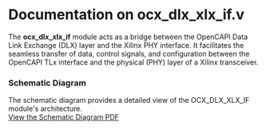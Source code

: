 # Documentation on ocx_dlx_xlx_if.v
The **ocx_dlx_xlx_if** module acts as a bridge between the OpenCAPI Data Link Exchange (DLX) layer and the Xilinx PHY interface. It facilitates the seamless transfer of data, control signals, and configuration between the OpenCAPI TLx interface and the physical (PHY) layer of a Xilinx transceiver.
### Schematic Diagram

The schematic diagram provides a detailed view of the OCX_DLX_XLX_IF module's architecture.  
[View the Schematic Diagram PDF](docs/schematic.pdf)
